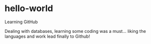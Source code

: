 # hello-world
Learning GitHub

Dealing with databases, learning some coding was a must...
liking the languages and work lead finally to Github!
